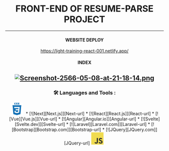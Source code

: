 

<div align="center">
<h1> FRONT-END OF RESUME-PARSE PROJECT </h1>

---
#### WEBSITE DEPLOY
https://light-training-react-001.netlify.app/

#### INDEX
[![Screenshot-2566-05-08-at-21-18-14.png](https://i.postimg.cc/q7GXcbft/Screenshot-2566-05-08-at-21-18-14.png)](https://postimg.cc/wt7mgkjH)
---

### :hammer_and_wrench: Languages and Tools :
<div>
  <img src="https://github.com/devicons/devicon/blob/master/icons/css3/css3-plain-wordmark.svg"  title="CSS3" alt="CSS" width="40" height="40"/>&nbsp;
  * [![Next][Next.js]][Next-url]
* [![React][React.js]][React-url]
* [![Vue][Vue.js]][Vue-url]
* [![Angular][Angular.io]][Angular-url]
* [![Svelte][Svelte.dev]][Svelte-url]
* [![Laravel][Laravel.com]][Laravel-url]
* [![Bootstrap][Bootstrap.com]][Bootstrap-url]
* [![JQuery][JQuery.com]][JQuery-url]
  <img src="https://github.com/devicons/devicon/blob/master/icons/javascript/javascript-original.svg" title="JavaScript" alt="JavaScript" width="40" height="40"/>&nbsp;
</div>

</div>
